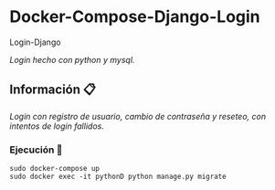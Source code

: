 # Docker-Compose-Django-Login

 Login-Django

_Login hecho con python y mysql._

## Información 📋

_Login con registro de usuario, cambio de contraseña y reseteo, con intentos de login fallidos._

### Ejecución 🚀

```
sudo docker-compose up
sudo docker exec -it pythonD python manage.py migrate
```
